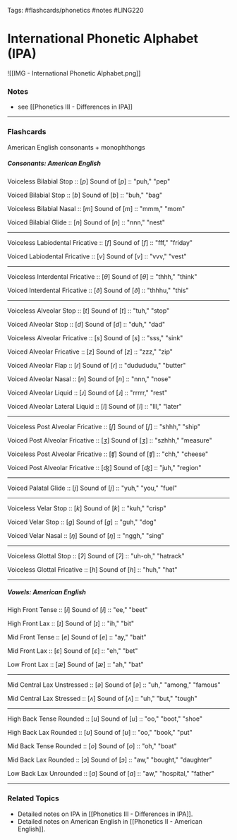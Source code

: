 Tags: #flashcards/phonetics #notes #LING220

# International Phonetic Alphabet (IPA)

![[IMG - International Phonetic Alphabet.png]]


### Notes
-  see [[Phonetics III - Differences in IPA]]

---

### Flashcards
American English consonants + monophthongs

##### Consonants: American English

Voiceless Bilabial Stop :: $[p]$
Sound of $[p]$ :: "puh," "pep"

Voiced Bilabial Stop :: $[b]$
Sound of $[b]$ :: "buh," "bag"

Voiceless Bilabial Nasal :: $[m]$
Sound of $[m]$ :: "mmm," "mom"

Voiced Bilabial Glide :: $[n]$
Sound of $[n]$ :: "nnn," "nest"

---

Voiceless Labiodental Fricative :: $[f]$
Sound of $[f]$ :: "fff," "friday"

Voiced Labiodental Fricative :: $[v]$
Sound of $[v]$ :: "vvv," "vest"

---

Voiceless Interdental Fricative :: $[θ]$
Sound of $[θ]$ :: "thhh," "think"

Voiced Interdental Fricative :: $[ð]$
Sound of $[ð]$ :: "thhhu," "this"

--- 

Voiceless Alveolar Stop :: $[t]$
Sound of $[t]$ :: "tuh," "stop"

Voiced Alveolar Stop :: $[d]$
Sound of $[d]$ :: "duh," "dad"

Voiceless Alveolar Fricative :: $[s]$
Sound of $[s]$ :: "sss," "sink"

Voiced Alveolar Fricative :: $[z]$
Sound of $[z]$ :: "zzz," "zip"

Voiced Alveolar Flap :: $[ɾ]$
Sound of $[ɾ]$ :: "dudududu," "butter"

Voiced Alveolar Nasal :: $[n]$
Sound of $[n]$ :: "nnn," "nose"

Voiced Alveolar Liquid :: $[ɹ]$
Sound of $[ɹ]$ :: "rrrrr," "rest"

Voiced Alveolar Lateral Liquid :: $[l]$
Sound of $[l]$ :: "lll," "later"

--- 

Voiceless Post Alveolar Fricative :: $[ʃ]$
Sound of $[ʃ]$ :: "shhh," "ship"

Voiced Post Alveolar Fricative :: $[ʒ]$
Sound of $[ʒ]$ :: "szhhh," "measure"

Voiceless Post Alveolar Fricative :: $[ʧ]$
Sound of $[ʧ]$ :: "chh," "cheese"

Voiced Post Alveolar Fricative :: $[ʤ]$
Sound of $[ʤ]$ :: "juh," "region"

---

Voiced Palatal Glide :: $[j]$
Sound of $[j]$ :: "yuh," "you," "fuel"

---

Voiceless Velar Stop :: $[k]$
Sound of $[k]$ :: "kuh," "crisp"

Voiced Velar Stop :: $[g]$
Sound of $[g]$ :: "guh," "dog"

Voiced Velar Nasal :: $[ŋ]$
Sound of $[ŋ]$ :: "nggh," "sing"

---

Voiceless Glottal Stop :: $[ʔ]$
Sound of $[ʔ]$ :: "uh-oh," "hatrack"

Voiceless Glottal Fricative :: $[h]$
Sound of $[h]$ :: "huh," "hat"

---

##### Vowels: American English

High Front Tense :: $[i]$
Sound of $[i]$ :: "ee," "beet"

High Front Lax :: $[ɪ]$
Sound of $[ɪ]$ :: "ih," "bit"

Mid Front Tense :: $[e]$
Sound of $[e]$ :: "ay," "bait"

Mid Front Lax :: $[ɛ]$
Sound of $[ɛ]$ :: "eh," "bet"

Low Front Lax :: $[æ]$
Sound of $[æ]$ :: "ah," "bat"

---

Mid Central Lax Unstressed :: $[ə]$
Sound of $[ə]$ :: "uh," "among," "famous"

Mid Central Lax Stressed :: $[ʌ]$
Sound of $[ʌ]$ :: "uh," "but," "tough"

---

High Back Tense Rounded :: $[u]$
Sound of $[u]$ :: "oo," "boot," "shoe"

High Back Lax Rounded :: $[ʊ]$
Sound of $[ʊ]$ :: "oo," "book," "put"

Mid Back Tense Rounded :: $[o]$
Sound of $[o]$ :: "oh," "boat"

Mid Back Lax Rounded :: $[ɔ]$
Sound of $[ɔ]$ :: "aw," "bought," "daughter"

Low Back Lax Unrounded :: $[ɑ]$
Sound of $[ɑ]$ :: "aw," "hospital," "father"


---

### Related Topics
- Detailed notes on IPA in [[Phonetics III - Differences in IPA]].
- Detailed notes on American English in [[Phonetics II - American English]].